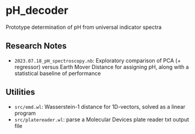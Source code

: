 # pH_decoder
 Prototype determination of pH from universal indicator spectra

## Research Notes
* `2023.07.18_pH_spectroscopy.nb`: Exploratory comparison of PCA (+ regressor) versus Earth Mover Distance for assigning pH, along with a statistical baseline of performance


## Utilities

* `src/emd.wl`: Wasserstein-1 distance for 1D-vectors, solved as a linear program
* `src/platereader.wl`: parse a Molecular Devices plate reader txt output file
